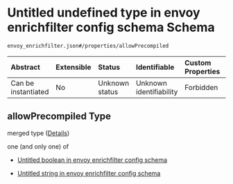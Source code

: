 # Untitled undefined type in envoy enrichfilter config schema Schema

```txt
envoy_enrichfilter.json#/properties/allowPrecompiled
```



| Abstract            | Extensible | Status         | Identifiable            | Custom Properties | Additional Properties | Access Restrictions | Defined In                                                                          |
| :------------------ | :--------- | :------------- | :---------------------- | :---------------- | :-------------------- | :------------------ | :---------------------------------------------------------------------------------- |
| Can be instantiated | No         | Unknown status | Unknown identifiability | Forbidden         | Allowed               | none                | [envoy\_enrichfilter.json\*](../out/envoy_enrichfilter.json "open original schema") |

## allowPrecompiled Type

merged type ([Details](envoy_enrichfilter-properties-allowprecompiled.md))

one (and only one) of

* [Untitled boolean in envoy enrichfilter config schema](envoy_enrichfilter-properties-allowprecompiled-oneof-0.md "check type definition")

* [Untitled string in envoy enrichfilter config schema](envoy_enrichfilter-properties-allowprecompiled-oneof-1.md "check type definition")
